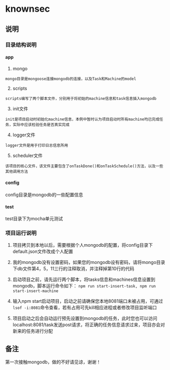# knownsec

## 说明

### 目录结构说明

#### app

  1. mongo

    mongo目录是mongoose连接mongodb的连接，以及Task和Machine的model
  2. scripts

    scripts编写了两个脚本文件，分别用于将初始的machine信息和task信息插入mongodb
  3. init文件

    init是项目启动时初始化machine信息，本例中暂时认为项目启动时所有machine均已完成任务，实际中应该检验任务是否真实完成
  4. logger文件

    logger文件是用于打印日志信息所用
  5. scheduler文件

    该项目的核心文件，该文件主要包含了onTaskDone()和onTaskSchedule()方法，以及一些其他调用方法

#### config

  config目录是mongodb的一些配置信息

#### test

  test目录下为mocha单元测试

### 项目运行说明

  1. 项目拷贝到本地以后，需要根据个人mongodb的配置，将config目录下default.json文件改成个人配置

  2. 我的mongodb没有设置密码，如果您的mongodb设有密码，请将mongo目录下db文件第4，5，11三行的注释取消，并注释掉第10行的代码

  3. 启动项目之前，请先运行两个脚本，将tasks信息和machines信息设置到mongodb，脚本运行命令如下：
    ```
      npm run start-insert-task,
      npm run start-insert-machine
    ```

  4. 输入npm start启动项目，启动之前请确保您本地8081端口未被占用，可通过`lsof -i:8081`命令查看，若有占用可先kill相应进程或者修改项目监听端口

  5. 项目启动之后会自动运行预先设置到mongodb的任务，此时您也可以访问localhost:8081/task发送post请求，将正确的任务信息请求过来，项目亦会对新来的任务进行分配

## 备注

  第一次接触mongodb，做的不好请见谅，谢谢！
